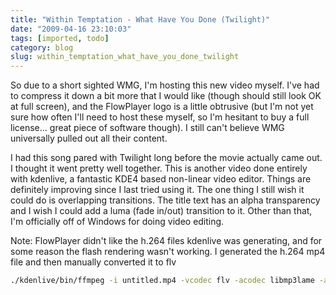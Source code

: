 ```yaml
---
title: "Within Temptation - What Have You Done (Twilight)"
date: "2009-04-16 23:10:03"
tags: [imported, todo]
category: blog
slug: within_temptation_what_have_you_done_twilight
---
```


So due to a short sighted WMG, I'm hosting this new video myself. I've had to compress it down a bit more that I would like (though should still look OK at full screen), and the FlowPlayer logo is a little obtrusive (but I'm not yet sure how often I'll need to host these myself, so I'm hesitant to buy a full license... great piece of software though). I still can't believe WMG universally pulled out all their content.

I had this song pared with Twilight long before the movie actually came out. I thought it went pretty well together. This is another video done entirely with kdenlive, a fantastic KDE4 based non-linear video editor. Things are definitely improving since I last tried using it. The one thing I still wish it could do is overlapping transitions. The title text has an alpha transparency and I wish I could add a luma (fade in/out) transition to it. Other than that, I'm officially off of Windows for doing video editing.

Note: FlowPlayer didn't like the h.264 files kdenlive was generating, and for some reason the flash rendering wasn't working. I generated the h.264 mp4 file and then manually converted it to flv

```bash
./kdenlive/bin/ffmpeg -i untitled.mp4 -vcodec flv -acodec libmp3lame -ab 128k -ar 44100 -b 2000k untitled.flv
```
